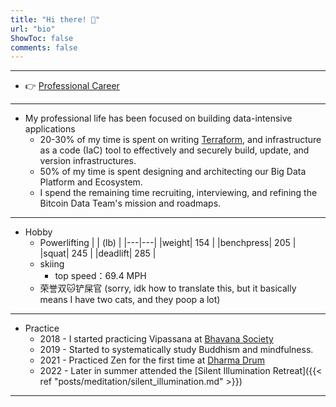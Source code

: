 ```yaml
---
title: "Hi there! 👋"
url: "bio"
ShowToc: false
comments: false
---
```



---
- 👉  [Professional Career](https://www.linkedin.com/in/zihan-guo/)
  
---
- My professional life has been focused on building data-intensive applications
  - 20-30% of my time is spent on writing [Terraform](https://www.terraform.io/), and infrastructure as a code (IaC) 
    tool to effectively and securely build, update, and version infrastructures.
  - 50% of my time is spent designing and architecting our Big Data Platform and Ecosystem.
  - I spend the remaining time recruiting, interviewing, and refining the Bitcoin Data Team's mission and roadmaps.
---
- Hobby
  - Powerlifting
    |   | (lb)  |
    |---|---|
    |weight| 154 |
    |benchpress| 205 |
    |squat| 245 |
    |deadlift| 285 |
  - skiing
    - top speed：69.4 MPH
  - 荣誉双🐱铲屎官 (sorry, idk how to translate this, but it basically means I have two cats, and they poop a lot)
    
---
- Practice
  - 2018 - I started practicing Vipassana at [Bhavana Society](https://bhavanasociety.org/)
  - 2019 - Started to systematically study Buddhism and mindfulness.
  - 2021 - Practiced Zen for the first time at [Dharma Drum](https://dharmadrumretreat.org/)
  - 2022 - Later in summer attended the [Silent Illumination Retreat]({{< ref "posts/meditation/silent_illumination.md" >}})

--- 